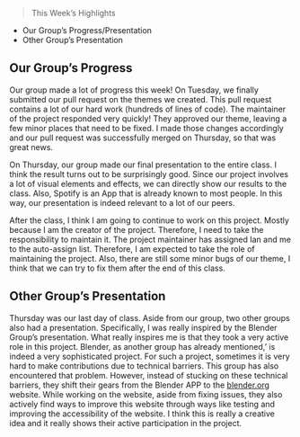 > This Week’s Highlights
- Our Group’s Progress/Presentation 
- Other Group’s Presentation
> 

## Our Group’s Progress

Our group made a lot of progress this week! On Tuesday, we finally submitted our pull request on the themes we created. This pull request contains a lot of our hard work (hundreds of lines of code). The maintainer of the project responded very quickly! They approved our theme, leaving a few minor places that need to be fixed. I made those changes accordingly and our pull request was successfully merged on Thursday, so that was great news.

On Thursday, our group made our final presentation to the entire class. I think the result turns out to be surprisingly good. Since our project involves a lot of visual elements and effects, we can directly show our results to the class. Also, Spotify is an App that is already known to most people. In this way, our presentation is indeed relevant to a lot of our peers.

After the class, I think I am going to continue to work on this project. Mostly because I am the creator of the project. Therefore, I need to take the responsibility to maintain it. The project maintainer has assigned Ian and me to the auto-assign list. Therefore, I am expected to take the role of maintaining the project. Also, there are still some minor bugs of our theme, I think that we can try to fix them after the end of this class.

## Other Group’s Presentation

Thursday was our last day of class. Aside from our group, two other groups also had a presentation. Specifically, I was really inspired by the Blender Group’s presentation. What really inspires me is that they took a very active role in this project. Blender, as another group has already mentioned,’ is indeed a very sophisticated project. For such a project, sometimes it is very hard to make contributions due to technical barriers. This group has also encountered that problem. However, instead of stucking on these technical barriers, they shift their gears from the Blender APP to the [blender.org](http://blender.org) website. While working on the website, aside from fixing issues, they also actively find ways to improve this website through ways like testing and improving the accessibility of the website. I think this is really a creative idea and it really shows their active participation in the project.
